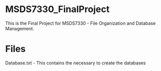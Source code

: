 # MSDS7330_FinalProject

This is the Final Project for MSDS7330 - File Organization and Database Management.


# Files

Database.txt - This contains the necessary to create the databases
